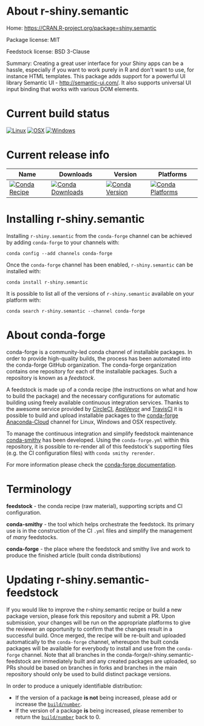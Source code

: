 About r-shiny.semantic
======================

Home: https://CRAN.R-project.org/package=shiny.semantic

Package license: MIT

Feedstock license: BSD 3-Clause

Summary: Creating a great user interface for your Shiny apps can be a hassle, especially if you want to work purely in R and don't want to use, for instance HTML templates. This package adds support for a powerful UI library Semantic UI - <http://semantic-ui.com/>. It also supports universal UI input  binding that works with various DOM elements.



Current build status
====================

[![Linux](https://img.shields.io/circleci/project/github/conda-forge/r-shiny.semantic-feedstock/master.svg?label=Linux)](https://circleci.com/gh/conda-forge/r-shiny.semantic-feedstock)
[![OSX](https://img.shields.io/travis/conda-forge/r-shiny.semantic-feedstock/master.svg?label=macOS)](https://travis-ci.org/conda-forge/r-shiny.semantic-feedstock)
[![Windows](https://img.shields.io/appveyor/ci/conda-forge/r-shiny.semantic-feedstock/master.svg?label=Windows)](https://ci.appveyor.com/project/conda-forge/r-shiny-semantic-feedstock/branch/master)

Current release info
====================

| Name | Downloads | Version | Platforms |
| --- | --- | --- | --- |
| [![Conda Recipe](https://img.shields.io/badge/recipe-r--shiny.semantic-green.svg)](https://anaconda.org/conda-forge/r-shiny.semantic) | [![Conda Downloads](https://img.shields.io/conda/dn/conda-forge/r-shiny.semantic.svg)](https://anaconda.org/conda-forge/r-shiny.semantic) | [![Conda Version](https://img.shields.io/conda/vn/conda-forge/r-shiny.semantic.svg)](https://anaconda.org/conda-forge/r-shiny.semantic) | [![Conda Platforms](https://img.shields.io/conda/pn/conda-forge/r-shiny.semantic.svg)](https://anaconda.org/conda-forge/r-shiny.semantic) |

Installing r-shiny.semantic
===========================

Installing `r-shiny.semantic` from the `conda-forge` channel can be achieved by adding `conda-forge` to your channels with:

```
conda config --add channels conda-forge
```

Once the `conda-forge` channel has been enabled, `r-shiny.semantic` can be installed with:

```
conda install r-shiny.semantic
```

It is possible to list all of the versions of `r-shiny.semantic` available on your platform with:

```
conda search r-shiny.semantic --channel conda-forge
```


About conda-forge
=================

conda-forge is a community-led conda channel of installable packages.
In order to provide high-quality builds, the process has been automated into the
conda-forge GitHub organization. The conda-forge organization contains one repository
for each of the installable packages. Such a repository is known as a *feedstock*.

A feedstock is made up of a conda recipe (the instructions on what and how to build
the package) and the necessary configurations for automatic building using freely
available continuous integration services. Thanks to the awesome service provided by
[CircleCI](https://circleci.com/), [AppVeyor](https://www.appveyor.com/)
and [TravisCI](https://travis-ci.org/) it is possible to build and upload installable
packages to the [conda-forge](https://anaconda.org/conda-forge)
[Anaconda-Cloud](https://anaconda.org/) channel for Linux, Windows and OSX respectively.

To manage the continuous integration and simplify feedstock maintenance
[conda-smithy](https://github.com/conda-forge/conda-smithy) has been developed.
Using the ``conda-forge.yml`` within this repository, it is possible to re-render all of
this feedstock's supporting files (e.g. the CI configuration files) with ``conda smithy rerender``.

For more information please check the [conda-forge documentation](https://conda-forge.org/docs/).

Terminology
===========

**feedstock** - the conda recipe (raw material), supporting scripts and CI configuration.

**conda-smithy** - the tool which helps orchestrate the feedstock.
                   Its primary use is in the construction of the CI ``.yml`` files
                   and simplify the management of *many* feedstocks.

**conda-forge** - the place where the feedstock and smithy live and work to
                  produce the finished article (built conda distributions)


Updating r-shiny.semantic-feedstock
===================================

If you would like to improve the r-shiny.semantic recipe or build a new
package version, please fork this repository and submit a PR. Upon submission,
your changes will be run on the appropriate platforms to give the reviewer an
opportunity to confirm that the changes result in a successful build. Once
merged, the recipe will be re-built and uploaded automatically to the
`conda-forge` channel, whereupon the built conda packages will be available for
everybody to install and use from the `conda-forge` channel.
Note that all branches in the conda-forge/r-shiny.semantic-feedstock are
immediately built and any created packages are uploaded, so PRs should be based
on branches in forks and branches in the main repository should only be used to
build distinct package versions.

In order to produce a uniquely identifiable distribution:
 * If the version of a package **is not** being increased, please add or increase
   the [``build/number``](https://conda.io/docs/user-guide/tasks/build-packages/define-metadata.html#build-number-and-string).
 * If the version of a package **is** being increased, please remember to return
   the [``build/number``](https://conda.io/docs/user-guide/tasks/build-packages/define-metadata.html#build-number-and-string)
   back to 0.
